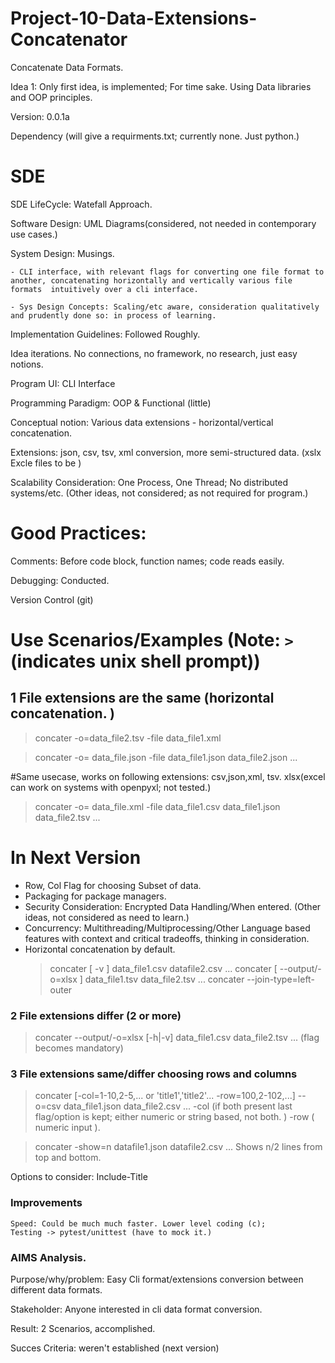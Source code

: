 # Project-10-Data-Extensions-Concatenator
Concatenate Data Formats. 

Idea 1:
Only first idea, is implemented; For time sake. 
Using Data libraries and OOP principles.

Version: 0.0.1a

Dependency (will give a requirments.txt; currently none. Just python.)

# SDE  
SDE LifeCycle: Watefall Approach.

Software Design: UML Diagrams(considered, not needed in contemporary use cases.)

System Design: Musings. 
    
    - CLI interface, with relevant flags for converting one file format to another, concatenating horizontally and vertically various file formats  intuitively over a cli interface.  
    
    - Sys Design Concepts: Scaling/etc aware, consideration qualitatively and prudently done so: in process of learning. 

Implementation Guidelines: Followed Roughly.

Idea iterations. No connections, no framework, no research, just easy notions.

Program UI: CLI Interface

Programming Paradigm: OOP & Functional (little)

Conceptual notion: Various data extensions - horizontal/vertical concatenation.

Extensions: json, csv, tsv, xml conversion, more semi-structured data. (xslx Excle files to be ) 

Scalability Consideration: One Process, One Thread; No distributed systems/etc. (Other ideas, not considered; as not required for program.)

# Good Practices:
Comments: Before code block, function names; code reads easily. 

Debugging: Conducted. 

Version Control (git)

# Use Scenarios/Examples (Note: `>` (indicates unix shell prompt))
## 1 File extensions are the same (horizontal concatenation. )

> concater -o=data_file2.tsv -file data_file1.xml 

> concater -o= data_file.json -file data_file1.json data_file2.json ... 

#Same usecase, works on following extensions: csv,json,xml, tsv. xlsx(excel can work on systems with openpyxl; not tested.)  

> concater -o= data_file.xml -file data_file1.csv data_file1.json data_file2.tsv ...

# In Next Version
- Row, Col Flag for choosing Subset of data. 
- Packaging for package managers. 
- Security Consideration: Encrypted Data Handling/When entered. (Other ideas, not considered as need to learn.)
- Concurrency: Multithreading/Multiprocessing/Other Language based features with context and critical tradeoffs, thinking in consideration. 
- Horizontal concatenation by default.
    > concater [ -v ] data_file1.csv datafile2.csv ...
    > concater [ --output/-o=xlsx ] data_file1.tsv data_file2.tsv ...
    > concater --join-type=left-outer

### 2 File extensions differ (2 or more)
> concater  --output/-o=xlsx [-h|-v]  data_file1.csv data_file2.tsv ...
(flag becomes mandatory)

### 3 File extensions same/differ choosing rows and columns
> concater [-col=1-10,2-5,... or 'title1','title2'... -row=100,2-102,...] --o=csv data_file1.json data_file2.csv ...
 -col (if both present last flag/option is kept; either numeric or string based,  not both. )
 -row ( numeric input ).

> concater -show=n datafile1.json datafile2.csv ...
Shows n/2 lines from top and bottom.

Options to consider:
Include-Title
 
### Improvements
    Speed: Could be much much faster. Lower level coding (c); 
    Testing -> pytest/unittest (have to mock it.)

### AIMS Analysis. 
 Purpose/why/problem: Easy Cli format/extensions conversion between different data formats. 
 
 Stakeholder: Anyone interested in cli data format conversion. 
 
 Result: 2 Scenarios, accomplished. 
 
 Succes Criteria: weren't established (next version)

